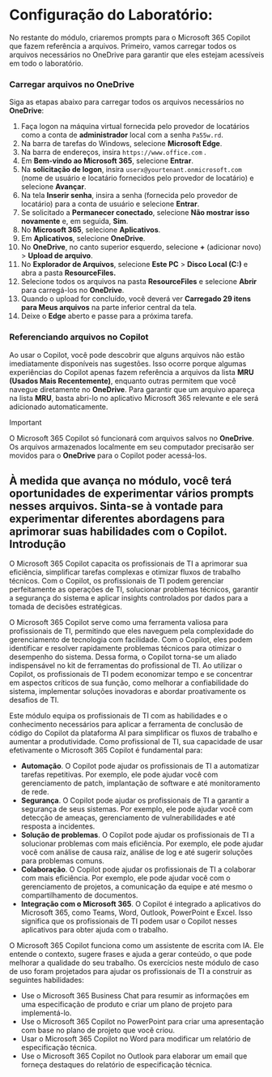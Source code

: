 # Configuração do Laboratório:

No restante do módulo, criaremos prompts para o Microsoft 365 Copilot que fazem referência a arquivos. Primeiro, vamos carregar todos os arquivos necessários no OneDrive para garantir que eles estejam acessíveis em todo o laboratório.


### Carregar arquivos no OneDrive

Siga as etapas abaixo para carregar todos os arquivos necessários no **OneDrive**:

1. Faça logon na máquina virtual fornecida pelo provedor de locatários como a conta de **administrador** local com a senha `Pa55w.rd`.
2. Na barra de tarefas do Windows, selecione **Microsoft Edge**.
3. Na barra de endereços, insira `https://www.office.com` .
4. Em **Bem-vindo ao Microsoft 365**, selecione **Entrar**.
5. Na **solicitação de logon**, insira `userx@yourtenant.onmicrosoft.com` (nome de usuário e locatário fornecidos pelo provedor de locatário) e selecione **Avançar**.
6. Na tela **Inserir senha**, insira a senha (fornecida pelo provedor de locatário) para a conta de usuário e selecione **Entrar**.
7. Se solicitado a **Permanecer conectado**, selecione **Não mostrar isso novamente** e, em seguida, **Sim**.
8. No **Microsoft 365**, selecione **Aplicativos**.
9. Em **Aplicativos**, selecione **OneDrive**.
10. No **OneDrive**, no canto superior esquerdo, selecione **+** (adicionar novo) > **Upload de arquivo**.
11. No **Explorador de Arquivos**, selecione **Este PC** > **Disco Local (C:)** e abra a pasta **ResourceFiles.**
12. Selecione todos os arquivos na pasta **ResourceFiles** e selecione **Abrir** para carregá-los no **OneDrive**.
13. Quando o upload for concluído, você deverá ver **Carregado 29 itens para Meus arquivos** na parte inferior central da tela.
14. Deixe o **Edge** aberto e passe para a próxima tarefa.

### Referenciando arquivos no Copilot

Ao usar o Copilot, você pode descobrir que alguns arquivos não estão imediatamente disponíveis nas sugestões. Isso ocorre porque algumas experiências do Copilot apenas fazem referência a arquivos da lista **MRU (Usados Mais Recentemente)**, enquanto outras permitem que você navegue diretamente no **OneDrive**. Para garantir que um arquivo apareça na lista **MRU**, basta abri-lo no aplicativo Microsoft 365 relevante e ele será adicionado automaticamente.

> [!IMPORTANT]
> O Microsoft 365 Copilot só funcionará com arquivos salvos no **OneDrive**. Os arquivos armazenados localmente em seu computador precisarão ser movidos para o **OneDrive** para o Copilot poder acessá-los.

À medida que avança no módulo, você terá oportunidades de experimentar vários prompts nesses arquivos. Sinta-se à vontade para experimentar diferentes abordagens para aprimorar suas habilidades com o Copilot.
Introdução
---
O Microsoft 365 Copilot capacita os profissionais de TI a aprimorar sua eficiência, simplificar tarefas complexas e otimizar fluxos de trabalho técnicos. Com o Copilot, os profissionais de TI podem gerenciar perfeitamente as operações de TI, solucionar problemas técnicos, garantir a segurança do sistema e aplicar insights controlados por dados para a tomada de decisões estratégicas.

O Microsoft 365 Copilot serve como uma ferramenta valiosa para profissionais de TI, permitindo que eles naveguem pela complexidade do gerenciamento de tecnologia com facilidade. Com o Copilot, eles podem identificar e resolver rapidamente problemas técnicos para otimizar o desempenho do sistema. Dessa forma, o Copilot torna-se um aliado indispensável no kit de ferramentas do profissional de TI. Ao utilizar o Copilot, os profissionais de TI podem economizar tempo e se concentrar em aspectos críticos de sua função, como melhorar a confiabilidade do sistema, implementar soluções inovadoras e abordar proativamente os desafios de TI.

Este módulo equipa os profissionais de TI com as habilidades e o conhecimento necessários para aplicar a ferramenta de conclusão de código do Copilot da plataforma AI para simplificar os fluxos de trabalho e aumentar a produtividade. Como profissional de TI, sua capacidade de usar efetivamente o Microsoft 365 Copilot é fundamental para:

 -  **Automação**. O Copilot pode ajudar os profissionais de TI a automatizar tarefas repetitivas. Por exemplo, ele pode ajudar você com gerenciamento de patch, implantação de software e até monitoramento de rede.
 -  **Segurança**. O Copilot pode ajudar os profissionais de TI a garantir a segurança de seus sistemas. Por exemplo, ele pode ajudar você com detecção de ameaças, gerenciamento de vulnerabilidades e até resposta a incidentes.
 -  **Solução de problemas**. O Copilot pode ajudar os profissionais de TI a solucionar problemas com mais eficiência. Por exemplo, ele pode ajudar você com análise de causa raiz, análise de log e até sugerir soluções para problemas comuns.
 -  **Colaboração**. O Copilot pode ajudar os profissionais de TI a colaborar com mais eficiência. Por exemplo, ele pode ajudar você com o gerenciamento de projetos, a comunicação da equipe e até mesmo o compartilhamento de documentos.
 -  **Integração com o Microsoft 365**. O Copilot é integrado a aplicativos do Microsoft 365, como Teams, Word, Outlook, PowerPoint e Excel. Isso significa que os profissionais de TI podem usar o Copilot nesses aplicativos para obter ajuda com o trabalho.

O Microsoft 365 Copilot funciona como um assistente de escrita com IA. Ele entende o contexto, sugere frases e ajuda a gerar conteúdo, o que pode melhorar a qualidade do seu trabalho. Os exercícios neste módulo de caso de uso foram projetados para ajudar os profissionais de TI a construir as seguintes habilidades:

 -  Use o Microsoft 365 Business Chat para resumir as informações em uma especificação de produto e criar um plano de projeto para implementá-lo.
 -  Use o Microsoft 365 Copilot no PowerPoint para criar uma apresentação com base no plano de projeto que você criou.
 -  Usar o Microsoft 365 Copilot no Word para modificar um relatório de especificação técnica.
 -  Use o Microsoft 365 Copilot no Outlook para elaborar um email que forneça destaques do relatório de especificação técnica.
